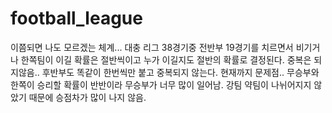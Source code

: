 # football_league
이쯤되면 나도 모르겠는 체계...
대충 리그 38경기중 전반부 19경기를 치르면서 비기거나 한쪽팀이 이길 확률은 절반씩이고 누가 이길지도 절반의 확률로 결정된다. 중복은 되지않음.. 
후반부도 똑같이 한번씩만 붙고 중복되지 않는다.
현재까지 문제점..
무승부와 한쪽이 승리할 확률이 반반이라 무승부가 너무 많이 일어남.
강팀 약팀이 나뉘어지지 않았기 때문에 승점차가 많이 나지 않음.

